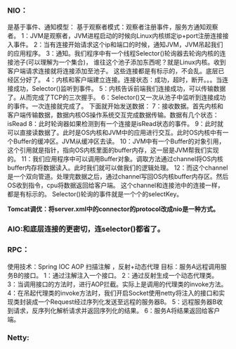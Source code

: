 ### NIO：
是基于事件、通知模型：
基于观察者模式：观察者注册事件，服务方通知观察者。
1：JVM是观察者，JVM进程启动的时候向Linux内核绑定ip+port注册连接接入事件。
2：当有连接开始请求这个ip和端口的时候，通知JVM，JVM吊起我们的应用程序。
3：通知。我们程序中有一个线程Selector()轮询器去轮询内核的连接池子(可以理解为一个集合)，
谁往这个池子添加东西呢？就是Linux内核。收到客户端请求连接就将连接添加至池子。
这些连接都是有标示的，不会乱。底层已经区分好了。
4：内核和客户端建立连接。连接状态：成功，超时，断开。。。当连接成功，Selector()监听到事件。
5：内核告诉前端我们连接成功，可以传输数据了。从而完成了TCP的三次握手。
6：Selector()又一次从池子中监听到连接成功的事件。一次连接就完成了。
下面就开始发送数据：
7：接收数据。首先内核和客户端传输数据，数据内核OS操作系统交互完成数据传输。数据有几个状态：isRead
8：此时轮询器如果检测到有一个连接是isRead状态的事件。
9：此时就可以直接读数据了。此时是OS内核和JVM中的应用进行交互。此时OS内核中有一个Buffer的缓冲区。JVM从缓冲区去读。
10：JVM中有一个Buffer的对象引用，这个引用就是指针，指向OS内核里面的buffer内存，这一层是JVM帮我们实现的。
11：我们应用程序中可以调用Buffer对象。调取方法通过channel将OS内核buffer内存将数据读入。此时我们就可以做我们的逻辑处理。
12：而这个channel是一个双向管道。处理完数据之后，通过channel写回OS内核buffer内存区。然后OS收到指令，cpu将数据返回给客户端。
这个channel和连接池中的连接一样，都是有标示的。
Selector()轮询的事件就是一个个的selectKey。

**Tomcat调优：将server.xml中的connector的protocol改成nio是一种方式。**

### AIO:和底层连接的更密切，连selector()都省了。

### RPC：
使用技术：Spring IOC AOP 扫描注解 ，反射+动态代理
目标：服务A远程调用服务B的接口。
1：通过注解注入一个接口。
2：通过反射生成一个动态代理类。
3：当调用接口的方法时，进行AOP拦截。实际上是调用的代理类的invoke方法。
4：在吊起代理类的invoke方法时，我们开启Socket使用netty将注入的接口和实现类封装成一个Request经过序列化发送至远程的服务器B。
5：远程服务器B收到请求，反序列化解析请求并返回序列化的结果。
6：服务A将结果返回给客户端。

### Netty:


























